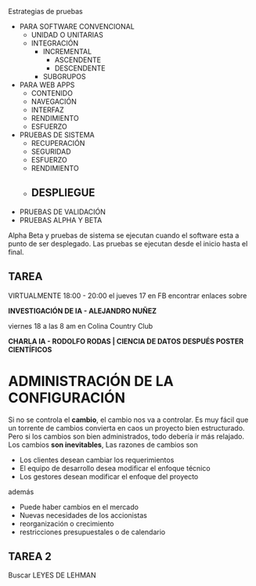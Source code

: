 Estrategias de pruebas

- PARA SOFTWARE CONVENCIONAL
	- UNIDAD O UNITARIAS
	- INTEGRACIÓN
		- INCREMENTAL
			- ASCENDENTE
			- DESCENDENTE
		- SUBGRUPOS
- PARA WEB APPS
	- CONTENIDO
	- NAVEGACIÓN
	- INTERFAZ
	- RENDIMIENTO
	- ESFUERZO
- PRUEBAS DE SISTEMA
	- RECUPERACIÓN
	- SEGURIDAD
	- ESFUERZO
	- RENDIMIENTO
	- DESPLIEGUE
		- 
- PRUEBAS DE VALIDACIÓN
- PRUEBAS ALPHA Y BETA

Alpha Beta y pruebas de sistema se ejecutan cuando el software esta a punto de ser desplegado. Las pruebas se ejecutan desde el inicio hasta el final.


## TAREA

VIRTUALMENTE 18:00 - 20:00  el jueves 17
en FB encontrar enlaces sobre

**INVESTIGACIÓN DE IA - ALEJANDRO NUÑEZ**


viernes 18 a las 8 am en Colina Country Club

**CHARLA IA - RODOLFO RODAS | CIENCIA DE DATOS**
**DESPUÉS POSTER CIENTÍFICOS**



# ADMINISTRACIÓN DE LA CONFIGURACIÓN

Si no se controla el **cambio**, el cambio nos va a controlar.
Es muy fácil que un torrente de cambios convierta en caos un proyecto bien estructurado.
Pero si los cambios son bien administrados, todo debería ir más relajado. Los cambios **son inevitables**, 
Las razones de cambios son

- Los clientes desean cambiar los requerimientos
- El equipo de desarrollo desea modificar el enfoque técnico
- Los gestores desean modificar el enfoque del proyecto

además
- Puede haber cambios en el mercado
- Nuevas necesidades de los accionistas
- reorganización o crecimiento
- restricciones presupuestales o de calendario


## TAREA 2

Buscar LEYES DE LEHMAN